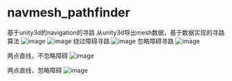# navmesh_pathfinder
基于unity3d的navigation的寻路
从unity3d导出mesh数据，基于数据实现的寻路算法
 ![image](https://github.com/2109/navmesh_pathfinder/blob/master/image/8fdea806af488133d0c841cc1431b70.png)
 ![image](https://github.com/2109/navmesh_pathfinder/blob/master/image/20e9bc37b7832bf7d93d5640f6a9ad5.png)
绕过障碍寻路
![image](https://github.com/2109/navmesh_pathfinder/blob/master/image/36af70c1f166ee06791e98ef358e583.png)
忽略障碍寻路
![image](https://github.com/2109/navmesh_pathfinder/blob/master/image/61ffe57498e4545d3b5236e61e75e3d.png)

两点直线，不忽略障碍
![image](https://github.com/2109/navmesh_pathfinder/blob/master/image/QQ图片20170809211301.png)

两点直线，忽略障碍
![image](https://github.com/2109/navmesh_pathfinder/blob/master/image/QQ图片20170809211305.png)


